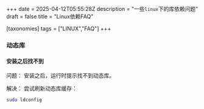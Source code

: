 +++
date = 2025-04-12T05:55:28Z
description = "一些`linux`下的库依赖问题"
draft = false
title = "Linux依赖FAQ"

[taxonomies]
tags = ["LINUX","FAQ"]
+++

### 动态库

#### 安装之后找不到

问题：
安装之后，运行时提示找不到动态库。

解决：
尝试刷新动态库缓存：

```bash
sudo ldconfig
```
